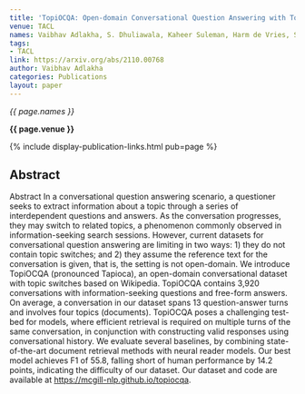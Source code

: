 ```yaml
---
title: 'TopiOCQA: Open-domain Conversational Question Answering with Topic Switching'
venue: TACL
names: Vaibhav Adlakha, S. Dhuliawala, Kaheer Suleman, Harm de Vries, Siva Reddy
tags:
- TACL
link: https://arxiv.org/abs/2110.00768
author: Vaibhav Adlakha
categories: Publications
layout: paper
---
```


*{{ page.names }}*

**{{ page.venue }}**

{% include display-publication-links.html pub=page %}

## Abstract

Abstract In a conversational question answering scenario, a questioner seeks to extract information about a topic through a series of interdependent questions and answers. As the conversation progresses, they may switch to related topics, a phenomenon commonly observed in information-seeking search sessions. However, current datasets for conversational question answering are limiting in two ways: 1) they do not contain topic switches; and 2) they assume the reference text for the conversation is given, that is, the setting is not open-domain. We introduce TopiOCQA (pronounced Tapioca), an open-domain conversational dataset with topic switches based on Wikipedia. TopiOCQA contains 3,920 conversations with information-seeking questions and free-form answers. On average, a conversation in our dataset spans 13 question-answer turns and involves four topics (documents). TopiOCQA poses a challenging test-bed for models, where efficient retrieval is required on multiple turns of the same conversation, in conjunction with constructing valid responses using conversational history. We evaluate several baselines, by combining state-of-the-art document retrieval methods with neural reader models. Our best model achieves F1 of 55.8, falling short of human performance by 14.2 points, indicating the difficulty of our dataset. Our dataset and code are available at https://mcgill-nlp.github.io/topiocqa.